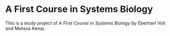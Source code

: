 # A First Course in Systems Biology

This is a study project of *A First Course in Systems Biology* 
by Eberhart Voit and Melissa Kemp.


